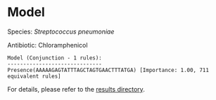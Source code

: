 
# Model

Species: *Streptococcus pneumoniae*

Antibiotic: Chloramphenicol

```
Model (Conjunction - 1 rules):
------------------------------
Presence(AAAAAGAGTATTTAGCTAGTGAACTTTATGA) [Importance: 1.00, 711 equivalent rules]

```

For details, please refer to the [results directory](../../../../../results/scm_b/streptococcus%20pneumoniae/chloramphenicol/repeat_9/).

